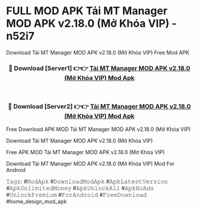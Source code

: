# FULL MOD APK Tải MT Manager MOD APK v2.18.0 (Mở Khóa VIP) - n52i7
Download Tải MT Manager MOD APK v2.18.0 (Mở Khóa VIP) Free Mod APK

<div align="center">
<h3>🔴 Download [Server1] 👉👉 <a href="https://apk-comot.site?title=Tải_MT_Manager_MOD_APK_v2.18.0_(Mở_Khóa_VIP)">Tải MT Manager MOD APK v2.18.0 (Mở Khóa VIP) Mod Apk</a></h3><br>

<h3>🔴 Download [Server2] 👉👉 <a href="https://apk-comot.site?title=Tải_MT_Manager_MOD_APK_v2.18.0_(Mở_Khóa_VIP)">Tải MT Manager MOD APK v2.18.0 (Mở Khóa VIP) Mod Apk</a></h3>
</div>


Free Download APK MOD Tải MT Manager MOD APK v2.18.0 (Mở Khóa VIP)

Download Tải MT Manager MOD APK v2.18.0 (Mở Khóa VIP) 

Free APK MOD Tải MT Manager MOD APK v2.18.0 (Mở Khóa VIP) 

Download Tải MT Manager MOD APK v2.18.0 (Mở Khóa VIP) Mod For Android

𝚃𝚊𝚐𝚜: #𝙼𝚘𝚍𝙰𝚙𝚔 #𝙳𝚘𝚠𝚗𝚕𝚘𝚊𝚍𝙼𝚘𝚍𝙰𝚙𝚔 #𝙰𝚙𝚔𝙻𝚊𝚝𝚎𝚜𝚝𝚅𝚎𝚛𝚜𝚒𝚘𝚗 #𝙰𝚙𝚔𝚄𝚗𝚕𝚒𝚖𝚒𝚝𝚎𝚍𝙼𝚘𝚗𝚎𝚢 #𝙰𝚙𝚔𝚄𝚗𝚕𝚘𝚌𝚔𝙰𝚕𝚕 #𝙰𝚙𝚔𝙽𝚘𝙰𝚍𝚜 #𝚄𝚗𝚕𝚘𝚌𝚔𝙿𝚛𝚎𝚖𝚒𝚞𝚖 #𝙵𝚘𝚛𝙰𝚗𝚍𝚛𝚘𝚒𝚍 #𝙵𝚛𝚎𝚎𝙳𝚘𝚠𝚗𝚕𝚘𝚊𝚍 #home_design_mod_apk